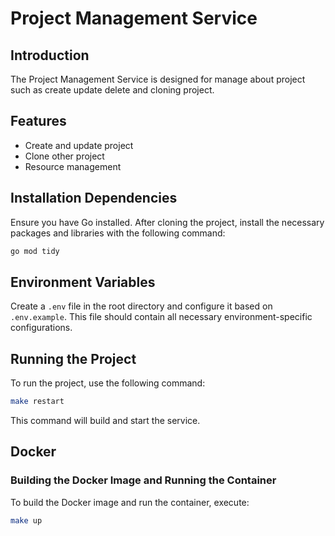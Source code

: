 # Project Management Service

## Introduction
The Project Management Service is designed for manage about project such as create update delete and cloning project.

## Features
- Create and update project
- Clone other project
- Resource management

## Installation Dependencies
Ensure you have Go installed. After cloning the project, install the necessary packages and libraries with the following command:

```bash
go mod tidy
```

## Environment Variables
Create a `.env` file in the root directory and configure it based on `.env.example`. This file should contain all necessary environment-specific configurations.

## Running the Project
To run the project, use the following command:

```bash
make restart
```

This command will build and start the service.

## Docker
### Building the Docker Image and Running the Container
To build the Docker image and run the container, execute:

```bash
make up
```
